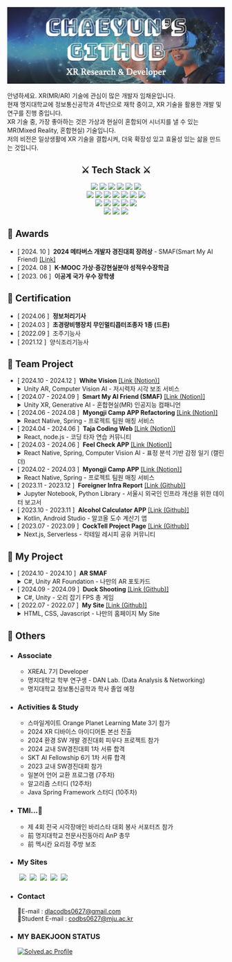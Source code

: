 <img src="./Banner.png" />

안녕하세요. XR(MR/AR) 기술에 관심이 많은 개발자 임채윤입니다.  
현재 명지대학교에 정보통신공학과 4학년으로 재학 중이고, XR 기술을 활용한 개발 및 연구를 진행 중입니다.  
XR 기술 중, 가장 좋아하는 것은 가상과 현실이 혼합되어 시너지를 낼 수 있는 MR(Mixed Reality, 혼합현실) 기술입니다.  
저의 비전은 일상생활에 XR 기술을 결합시켜, 더욱 확장성 있고 효율성 있는 삶을 만드는 것입니다.  

<div align='center'>
<h2>⚔️ Tech Stack ⚔️</h2>
  <img src="https://img.shields.io/badge/C Sharp-512BD4?style=for-the-badge&logo=sharp&logoColor=white"/> <img src="https://img.shields.io/badge/Javascript-F7DF1E?style=for-the-badge&logo=javascript&logoColor=white"/> <img src="https://img.shields.io/badge/JAVA-891B26?style=for-the-badge&logo=coffeescript&logoColor=white"> <img src="https://img.shields.io/badge/Python-3776AB?style=for-the-badge&logo=python&logoColor=white"/> <img src="https://img.shields.io/badge/HTML-E34F26?style=for-the-badge&logo=html5&logoColor=white"/> <img src="https://img.shields.io/badge/CSS-1572B6?style=for-the-badge&logo=css3&logoColor=white"/><br/>
  <img src="https://img.shields.io/badge/Unity-222324?style=for-the-badge&logo=Unity&logoColor=white"/> <img src="https://img.shields.io/badge/Meta XR SDK-0467DF?style=for-the-badge&logo=meta&logoColor=white"/> <img src="https://img.shields.io/badge/REST API-FE5F50?style=for-the-badge&logo=mqtt&logoColor=white"/> <img src="https://img.shields.io/badge/Web Frontend-03C4E8?style=for-the-badge&logo=react&logoColor=white"/> <img src="https://img.shields.io/badge/Web Backend-6DB33F?style=for-the-badge&logo=spring&logoColor=white"/> <img src="https://img.shields.io/badge/Client-34A853?style=for-the-badge&logo=android&logoColor=white"/> <img src="https://img.shields.io/badge/Server-5FA04E?style=for-the-badge&logo=nodedotjs&logoColor=white"/><br/>
  <img src="https://img.shields.io/badge/GitHub-181717?style=for-the-badge&logo=github&logoColor=white"/> <img src="https://img.shields.io/badge/Notion-000000?style=for-the-badge&logo=notion&logoColor=white"/> <img src="https://img.shields.io/badge/Postman-FF6C37?style=for-the-badge&logo=postman&logoColor=white"/> <img src="https://img.shields.io/badge/Figma-F24E1E?style=for-the-badge&logo=figma&logoColor=white"/> <img src="https://img.shields.io/badge/Netlify-00C7B7?style=for-the-badge&logo=netlify&logoColor=white"/><br/>
  <img src="https://img.shields.io/badge/Visual Studio-855DCD?style=for-the-badge&logo=dotnet&logoColor=white"/> <img src="https://img.shields.io/badge/Visual Code-31A8FF?style=for-the-badge&logo=dotnet&logoColor=white"/> <img src="https://img.shields.io/badge/IntelliJ-000000?style=for-the-badge&logo=intellijidea&logoColor=white"/>  
</div>

## 🏅 Awards
- [ 2024. 10 ] &nbsp;**2024 메타버스 개발자 경진대회 장려상** - SMAF(Smart My AI Friend)  [[Link]](https://www.modoogallery.online/chaeso)
- [ 2024. 08 ] &nbsp;**K-MOOC 가상·증강현실분야 성적우수장학금**
- [ 2023. 06 ] &nbsp;**이공계 국가 우수 장학생**

## 🪪 Certification
- [ 2024.06 ] &nbsp;**정보처리기사**
- [ 2024.03 ] &nbsp;**초경량비행장치 무인멀티콥터조종자 1종 (드론)**
- [ 2022.09 ] &nbsp;조주기능사
- [ 2021.12 ] &nbsp;양식조리기능사
  
## 🌳 Team Project
- [ 2024.10 - 2024.12 ] &nbsp;**White Vision**  [[Link (Notion)]]()  
  <details>
    <summary>Unity AR, Computer Vision AI - 저시력자 시각 보조 서비스</summary>
    <ul>
      <li><i>총 2인 중 AR 앱 총괄 개발, AI 보조</i></li>
      <li><i>도로 종류 별 색상 분류, 장애물 알림으로 저시력자들의 보행 안전을 돕는다</i></li>
    </ul>
  </details>
- [ 2024.07 - 2024.09 ] &nbsp;**Smart My AI Friend (SMAF)**  [[Link (Notion)]](https://tender-octagon-f7f.notion.site/b82a79288fcb47e7929684fe32512598)
  <details>
    <summary>Unity XR, Generative AI - 혼합현실(MR) 인공지능 컴패니언</summary>
    - <i>총 2인 중 XR 총괄 개발</i><br/>
    - <i>XR·AI 기술 융합으로 일상 생활에서 자유롭게 사용 가능한 대화형 AI 콘텐츠이다.</i>
  </details>
- [ 2024.06 - 2024.08 ] &nbsp;**Myongji Camp APP Refactoring**  [[Link (Notion)]](https://radial-primrose-72f.notion.site/HOME-4c02f484d3eb49309dd3396e129bb64a?pvs=4)
  <details>
    <summary>React Native, Spring - 프로젝트 팀원 매칭 서비스</summary>
    - <i>총 3인 중 APP Frontend 개발</i><br/>
    - <i>디자인 컨셉 변경, API 간결화, PUSH 알림, 앱 및 서버 배포 등 Refactoring을 진행한 프로젝트이다.</i>
  </details>
- [ 2024.04 - 2024.06 ] &nbsp;**Taja Coding Web**  [[Link (Notion)]](https://languid-syringa-3ea.notion.site/fdafef44119b4b159c4423de3d458210?pvs=4)
  <details>
    <summary>React, node.js - 코딩 타자 연습 커뮤니티</summary>
    - <i>총 4인 중 Web FullStack 개발</i><br/>
    - <i>핵심 알고리즘 코드 예제를 타이핑하며 학습하거나 문제를 공유하는 커뮤니티 웹 사이트이다.</i>
  </details>
- [ 2024.03 - 2024.06 ] &nbsp;**Feel Check APP**  [[Link (Notion)]](https://harmless-music-694.notion.site/APP-2f19aac87d77490cb344d98c512a7816?pvs=4)
  <details>
    <summary>React Native, Spring, Computer Vision AI - 표정 분석 기반 감정 일기 (캘린더)</summary>
    - <i>총 3인 중 APP FullStack 개발</i><br/>
    - <i>감정을 분석하여 기록하거나, 일기 요약과 한줄평을 제공하는 AI 감정 캘린더이다. 추가로 감정 맞춤형 서비스를 제공한다.</i>
  </details>
- [ 2024.02 - 2024.03 ] &nbsp;**Myongji Camp APP**  [[Link (Notion)]](https://radial-primrose-72f.notion.site/HOME-4c02f484d3eb49309dd3396e129bb64a?pvs=4)
  <details>
    <summary>React Native, Spring - 프로젝트 팀원 매칭 서비스</summary>
    - <i>총 3인 중 APP Frontend 개발</i><br/>
    - <i>프로젝트를 개발하는 학생들을 위한 팀 매칭 앱이다. 해커톤에서 영감을 받아, 3주의 짧은 기간으로 완성에 도전하였다.</i>
  </details>
- [ 2023.11 - 2023.12 ] &nbsp;**Foreigner Infra Report**  [[Link (Github)]](https://github.com/ChaeDoll/TeamProject-ForeignerReport)
  <details>
    <summary>Jupyter Notebook, Python Library - 서울시 외국인 인프라 개선을 위한 데이터 보고서</summary>
    - <i>총 3인 중 데이터 전처리, 그래프 시각화, 머신러닝 구현</i><br/>
    - <i>서울시 각 지역별 외국인 분포, 방문 목적 등을 분석하여 인프라가 부족한 위치의 새로운 인프라 구축을 제안한다.</i>
  </details>
- [ 2023.10 - 2023.11 ] &nbsp;**Alcohol Calculator APP**  [[Link (Github)]](https://github.com/ChaeSoGong/TeamProject-AlcoholCalculator)
  <details>
    <summary>Kotlin, Android Studio - 알코올 도수 계산기 앱</summary>
    - <i>총 2인 중 APP Client 개발</i><br/>
    - <i>칵테일, 소맥 등 마시는 음료의 알코올 도수를 간단히 계산할 수 있다.</i>
  </details>
- [ 2023.07 - 2023.09 ] &nbsp;**CockTell Project Page**  [[Link (Github)]](https://github.com/ChaeSoGong/TeamProject-Cocktell)
  <details>
    <summary>Next.js, Serverless - 칵테일 레시피 공유 커뮤니티</summary>
    - <i>총 2인 중 Web FullStack 개발</i><br/>
    - <i>칵테일 조주에 관심있는 사람들을 위한 다양하고 참신한 칵테일 레시피를 제공한다.</i>
  </details> 
  
## 🌱 My Project
- [ 2024.10 - 2024.10 ] &nbsp;**AR SMAF**
  <details>
    <summary>C#, Unity AR Foundation - 나만의 AR 포토카드</summary>
    - <i>증강현실 Image Tracking을 활용하여 포토카드를 인식하면 캐릭터가 나타나고, 터치로 상호작용 할 수 있다.</i>
  </details> 
- [ 2024.09 - 2024.09 ] &nbsp;**Duck Shooting**  [[Link (Github)]](https://github.com/ChaeDoll/XREAL-DevQuest)
  <details>
    <summary>C#, Unity - 오리 잡기 FPS 총 게임</summary>
    - <i>마우스와 키보드를 조작하여 제한 시간 내에 공격을 피하며 모든 오리를 처치하는 게임이다.</i>
  </details> 
- [ 2022.07 - 2022.07 ] &nbsp;**My Site**  [[Link (Github)]](https://github.com/ChaeDoll/ChaeDoll/tree/main/page)
  <details>
    <summary>HTML, CSS, Javascript - 나만의 홈페이지 My Site</summary>
    - <i>첫 프로젝트이다. 나에 대한 소개와 활동 내역, 방명록을 작성할 수 있는 사이트이다.</i>
  </details> 
  
## 📄 Others
 - ### Associate
   - XREAL 7기 Developer
   - 명지대학교 학부 연구생 - DAN Lab. (Data Analysis & Networking)
   - 명지대학교 정보통신공학과 학사 졸업 예정
 - ### Activities & Study
   - 스마일게이트 Orange Planet Learning Mate 3기 참가 
   - 2024 XR 디바이스 아이디어톤 본선 진출
   - 2024 환경 SW 개발 경진대회 피우다 프로젝트 참가
   - 2024 교내 SW경진대회 1차 서류 합격
   - SKT AI Fellowship 6기 1차 서류 합격
   - 2023 교내 SW경진대회 참가
   - 일본어 언어 교환 프로그램 (7주차)
   - 알고리즘 스터디 (12주차)
   - Java Spring Framework 스터디 (10주차)
 - ### TMI...🤫
   - 제 4회 전국 시각장애인 바리스타 대회 봉사 서포터즈 참가
   - 前 명지대학교 천문사진동아리 AnP 총무
   - 前 멕시칸 요리점 주방 보조
 - ### My Sites  
  &emsp;&emsp;<a href="https://blog.naver.com/codbs0627" target="_blank"><img src="https://img.shields.io/badge/Blog-03C75A?style=flat&logo=Naver&logoColor=white"/></a> 
  &nbsp;<a href="https://velog.io/@codbs0627/posts" target="_blank"><img src="https://img.shields.io/badge/Velog-20C997?style=flat&logo=velog&logoColor=white"/></a> 
  &nbsp;<a href="https://danlab.mju.ac.kr/home" target="_blank"><img src="https://img.shields.io/badge/소속%20연구실 (Labotary)-669DF6?style=flat&logo=googlebigquery&logoColor=white"/></a> 
  &nbsp;<a href="https://chaedoll.github.io/ChaeDoll/page/" target="_blank"><img src="https://img.shields.io/badge/내 사이트 (My Site)-1A52C2?style=flat&logo=monkeytie&logoColor=white"/></a> 
  &nbsp;<a href="https://cocktellchaesogong.netlify.app/" target="_blank"><img src="https://img.shields.io/badge/CockTell Web Site-E61845?style=flat&logo=moo&logoColor=white"/></a>
- ### Contact  
  📧E-mail : dlacodbs0627@gmail.com  
  🏫Student E-mail : codbs0627@mju.ac.kr
- ### MY BAEKJOON STATUS  
  [![Solved.ac Profile](http://mazassumnida.wtf/api/v2/generate_badge?boj=dlacodbs0627)](https://solved.ac/dlacodbs0627/)


<!--여기는 아이콘 보관소
Three.js : <img src="https://img.shields.io/badge/THREE.JS-000000?style=for-the-badge&logo=Three.js&logoColor=white"/>
Android Studio : <img src="https://img.shields.io/badge/Android%20Studio-3DDC84?style=for-the-badge&logo=Android%20Studio&logoColor=white">  
Java : <img src="https://img.shields.io/badge/JAVA-007396?style=for-the-badge&logo=java&logoColor=white">
Unity : <img src="https://img.shields.io/badge/UNITY-222324?style=for-the-badge&logo=Unity&logoColor=white"/>
Kotlin : <img src="https://img.shields.io/badge/KOTLIN-7F52FF?style=for-the-badge&logo=Kotlin&logoColor=white"/>
C# : <img src="https://img.shields.io/badge/C Sharp-239120?style=flat&logo=Csharp&logoColor=white"/>
Spring : <img src="https://img.shields.io/badge/SPRING-6DB33F?style=flat&logo=Spring&logoColor=white"/>
Js : <img src="https://img.shields.io/badge/JS-F7DF1E?style=flat&logo=Javascript&logoColor=white"/>
C : <img src="https://img.shields.io/badge/C-A8B9CCF?style=flat&logo=C&logoColor=white"/> 
React : <img src="https://img.shields.io/badge/REACT-61DAFB?style=for-the-badge&logo=react&logoColor=black"/>
Next.js : <img alt="Next.js" src ="https://img.shields.io/badge/Next.js-000000.svg?&style=for-the-badge&logo=Next.js&logoColor=white"/> &nbsp;
WebXR : <img alt="WebXR" src ="https://img.shields.io/badge/WebXR-990000.svg?&style=for-the-badge&logo=mdnwebdocs&logoColor=white"/> 
-->
